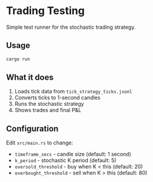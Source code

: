 # Trading Testing

Simple test runner for the stochastic trading strategy.

## Usage

```bash
cargo run
```

## What it does

1. Loads tick data from `tick_strategy_ticks.jsonl`
2. Converts ticks to 1-second candles
3. Runs the stochastic strategy
4. Shows trades and final P&L

## Configuration

Edit `src/main.rs` to change:
- `timeframe_secs` - candle size (default: 1 second)
- `k_period` - stochastic K period (default: 5)
- `oversold_threshold` - buy when K < this (default: 20)
- `overbought_threshold` - sell when K > this (default: 80)